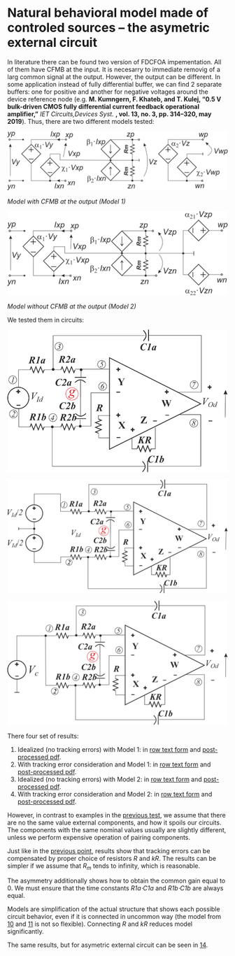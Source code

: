 # Natural behavioral model made of controled sources – the asymetric external circuit

In literature there can be found two version of FDCFOA impementation. All of them have CFMB at the input. It is necesarry to immediate removig of a larg common signal at the output. However, the output can be different. In some application instead of fully differential buffer, we can find 2 separate buffers: one for positive and another for negative voltages around the device reference node (e.g. **M. Kumngern, F. Khateb, and T. Kulej, “0.5 V bulk-driven CMOS fully differential current feedback operational amplifier,”** *IET Circuits,Devices Syst.* **, vol. 13, no. 3, pp. 314–320, may 2019**). Thus, there are two different models tested:

![Two_CFMD](../ComSVG/FDCFOA_2CFMB_Model.svg)

*Model with CFMB at the output (Model 1)*

![One_CDMB](../ComSVG/FDCFOA_1CFMB_Model.svg)

*Model without CFMB at the output (Model 2)*

We tested them in circuits:

![K_u1](../ComSVG/FDCFOA_Gen_GGnd_Asym_K_u1.svg)


![K_u2](../ComSVG/FDCFOA_Gen_GGnd_Asym_K_u2.svg)


![K_u_com](../ComSVG/FDCFOA_Gen_GGnd_Asym_K_uc.svg)



There four set of results:
1. Idealized (no tracking errors) with Model 1: in [row text form](./Models_CFMB_OUT.txt) and [post-processed pdf](./Models_CFMB_OUT.pdf).
2. With tracking error consideration and Model 1: in [row text form](./ModelsTE_CFMB.txt) and [post-processed pdf](./ModelsTE_CFMB.pdf).
3. Idealized (no tracking errors) with Model 2: in [row text form](./Models_NO_CFMB_OUT.txt) and [post-processed pdf](./Models_NO_CFMB_OUT.pdf).
4. With tracking error consideration and Model 2: in [row text form](./ModelsTE_NO_CFMB.txt) and [post-processed pdf](./ModelsTE_NO_CFMB.pdf).

However, in contrast to examples in the [previous test](../13.%20SimpModelControlledSources/), we assume that there are no the same value external components, and how it spoils our circuits. The components with the same nominal values usually are slightly different, unless we perform expensive operation of pairing components.

Just like in the [previous point](../13.%20SimpModelControlledSources/), results show that tracking errors can be compensated by proper choice of resistors *R* and *kR*. The results can be simpler if we assume that *R<sub>m</sub>* tends to infinity, which is reasonable.

The asymmetry additionally shows how to obtain the common gain equal to 0. We must ensure that the time constants *R1a⋅C1a* and *R1b⋅C1b* are always equal.

Models are simplification of the actual structure that shows each possible circuit behavior, even if it is connected in uncommon way (the model from [10](../10.%20SimpModelSanchez-Lopez/) and [11](../11.%20SimpModelSanchez-LopezImproved/) is not so flexible). Connecting *R* and *kR* reduces model significantly. 

The same results, but for asymetric external circuit can be seen in [14](../14.%20SimpModelControlledSourcesAsym/).